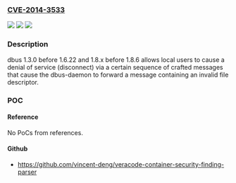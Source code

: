 ### [CVE-2014-3533](https://cve.mitre.org/cgi-bin/cvename.cgi?name=CVE-2014-3533)
![](https://img.shields.io/static/v1?label=Product&message=n%2Fa&color=blue)
![](https://img.shields.io/static/v1?label=Version&message=n%2Fa&color=blue)
![](https://img.shields.io/static/v1?label=Vulnerability&message=n%2Fa&color=brighgreen)

### Description

dbus 1.3.0 before 1.6.22 and 1.8.x before 1.8.6 allows local users to cause a denial of service (disconnect) via a certain sequence of crafted messages that cause the dbus-daemon to forward a message containing an invalid file descriptor.

### POC

#### Reference
No PoCs from references.

#### Github
- https://github.com/vincent-deng/veracode-container-security-finding-parser


